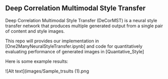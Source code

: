 ## Deep Correlation Multimodal Style Transfer

Deep Correlation Multimodal Style Transfer (DeCorMST) is a neural style transfer network that produces multiple generated output from a single pair of content and style images.

This repo will provides our implementation in [One2ManyNeuralStyleTransfer.ipynb] and code for quantitatively evaluating performance of generated images in [Quantative_Style]

Here is some example results:

![Alt text](images/Sample_trsults (1).png
